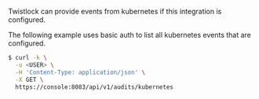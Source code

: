 Twistlock can provide events from kubernetes if this integration is configured.

The following example uses basic auth to list all kubernetes events that are configured.

```bash
$ curl -k \
  -u <USER> \
  -H 'Content-Type: application/json' \
  -X GET \
  https://console:8083/api/v1/audits/kubernetes
```

